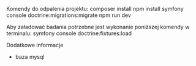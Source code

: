 Komendy do odpalenia projektu:
composer install
npm install
symfony console doctrine:migrations:migrate
npm run dev

Aby załadować badania potrzebne jest wykonanie poniższej komendy w terminalu:
symfony console doctrine:fixtures:load

Dodatkowe informacje
- baza mysql